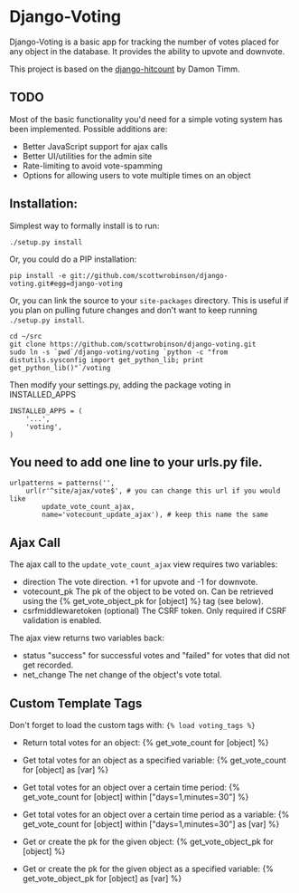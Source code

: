 Django-Voting
=============

Django-Voting is a basic app for tracking the number of votes placed for
any object in the database. It provides the ability to upvote and downvote.

This project is based on the [django-hitcount][1] by Damon Timm.

TODO
----

Most of the basic functionality you'd need for a simple voting system has
been implemented. Possible additions are:

- Better JavaScript support for ajax calls
- Better UI/utilities for the admin site
- Rate-limiting to avoid vote-spamming
- Options for allowing users to vote multiple times on an object

Installation:
-------------

Simplest way to formally install is to run:

    ./setup.py install

Or, you could do a PIP installation:

    pip install -e git://github.com/scottwrobinson/django-voting.git#egg=django-voting

Or, you can link the source to your `site-packages` directory.  This is useful
if you plan on pulling future changes and don't want to keep running
`./setup.py install`.

    cd ~/src
    git clone https://github.com/scottwrobinson/django-voting.git
    sudo ln -s `pwd`/django-voting/voting `python -c "from distutils.sysconfig import get_python_lib; print get_python_lib()"`/voting


Then modify your settings.py, adding the package voting in INSTALLED_APPS

    INSTALLED_APPS = (
        '...',
        'voting',
    )


You need to add one line to your urls.py file.
----------------------------------------------
    urlpatterns = patterns('',
        url(r'^site/ajax/vote$', # you can change this url if you would like
            update_vote_count_ajax,
            name='votecount_update_ajax'), # keep this name the same


Ajax Call
---------
The ajax call to the `update_vote_count_ajax` view requires two variables:

- direction
  The vote direction. +1 for upvote and -1 for downvote.
- votecount_pk
  The pk of the object to be voted on. Can be retrieved using the {% get_vote_object_pk for [object] %} tag (see below).
- csrfmiddlewaretoken (optional)
  The CSRF token. Only required if CSRF validation is enabled.
  
The ajax view returns two variables back:

- status
  "success" for successful votes and "failed" for votes that did not get recorded.
- net_change
  The net change of the object's vote total.

Custom Template Tags
--------------------
Don't forget to load the custom tags with: `{% load voting_tags %}`

- Return total votes for an object:
  {% get_vote_count for [object] %}
 
- Get total votes for an object as a specified variable:
  {% get_vote_count for [object] as [var] %}
 
- Get total votes for an object over a certain time period:
  {% get_vote_count for [object] within ["days=1,minutes=30"] %}
 
- Get total votes for an object over a certain time period as a variable:
  {% get_vote_count for [object] within ["days=1,minutes=30"] as [var] %}
  
- Get or create the pk for the given object:
  {% get_vote_object_pk for [object] %}
  
- Get or create the pk for the given object as a specified variable:
  {% get_vote_object_pk for [object] as [var] %}
  
[1]:https://github.com/thornomad/django-hitcount